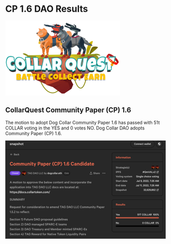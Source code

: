 # CP 1.6 DAO Results

![CollarQuest a Metaverse Play2Earn Ecosystem](../../../.gitbook/assets/CQ-Title.png)

## CollarQuest Community Paper (CP) 1.6

The motion to adopt Dog Collar Community Paper 1.6 has passed with 51t COLLAR voting in the YES and 0 votes NO.  Dog Collar DAO adopts Community Paper (CP) 1.6.

![](../../../.gitbook/assets/image.png)
